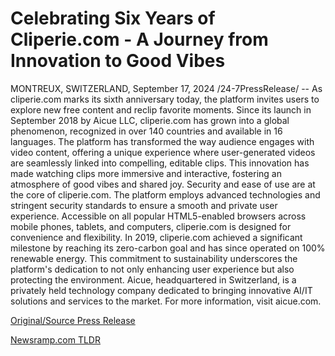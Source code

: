 # Celebrating Six Years of Cliperie.com - A Journey from Innovation to Good Vibes

MONTREUX, SWITZERLAND, September 17, 2024 /24-7PressRelease/ -- As cliperie.com marks its sixth anniversary today, the platform invites users to explore new free content and reclip favorite moments. Since its launch in September 2018 by Aicue LLC, cliperie.com has grown into a global phenomenon, recognized in over 140 countries and available in 16 languages.  The platform has transformed the way audience engages with video content, offering a unique experience where user-generated videos are seamlessly linked into compelling, editable clips. This innovation has made watching clips more immersive and interactive, fostering an atmosphere of good vibes and shared joy.  Security and ease of use are at the core of cliperie.com. The platform employs advanced technologies and stringent security standards to ensure a smooth and private user experience. Accessible on all popular HTML5-enabled browsers across mobile phones, tablets, and computers, cliperie.com is designed for convenience and flexibility.  In 2019, cliperie.com achieved a significant milestone by reaching its zero-carbon goal and has since operated on 100% renewable energy. This commitment to sustainability underscores the platform's dedication to not only enhancing user experience but also protecting the environment.  Aicue, headquartered in Switzerland, is a privately held technology company dedicated to bringing innovative AI/IT solutions and services to the market.  For more information, visit aicue.com. 

[Original/Source Press Release](https://www.24-7pressrelease.com/press-release/514370/celebrating-six-years-of-cliperiecom-a-journey-from-innovation-to-good-vibes) 

[Newsramp.com TLDR](https://newsramp.com/None) 